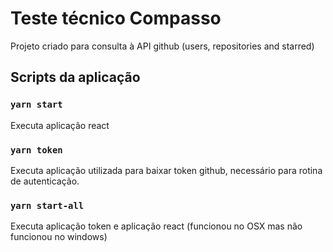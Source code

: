 # Teste técnico Compasso

Projeto criado para consulta à API github (users, repositories and starred)

## Scripts da aplicação

### `yarn start`

Executa aplicação react

### `yarn token`

Executa aplicação utilizada para baixar token github, necessário para rotina de autenticação.

### `yarn start-all`

Executa aplicação token e aplicação react (funcionou no OSX mas não funcionou no windows)
